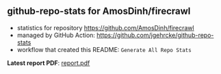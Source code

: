 ## github-repo-stats for AmosDinh/firecrawl

- statistics for repository https://github.com/AmosDinh/firecrawl
- managed by GitHub Action: https://github.com/jgehrcke/github-repo-stats
- workflow that created this README: `Generate All Repo Stats`

**Latest report PDF**: [report.pdf](https://github.com/AmosDinh/repo-stats/raw/github-repo-stats/AmosDinh/firecrawl/latest-report/report.pdf)

